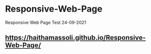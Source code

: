 # Responsive-Web-Page
Responsive Web Page Test
24-09-2021

## https://haithamassoli.github.io/Responsive-Web-Page/
